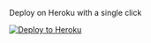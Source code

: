 Deploy on Heroku with a single click

[![Deploy to Heroku](https://www.herokucdn.com/deploy/button.svg)](https://heroku.com/deploy)
